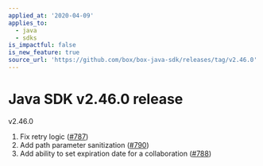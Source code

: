 ```yaml
---
applied_at: '2020-04-09'
applies_to:
  - java
  - sdks
is_impactful: false
is_new_feature: true
source_url: 'https://github.com/box/box-java-sdk/releases/tag/v2.46.0'
---
```


# Java SDK v2.46.0 release

v2.46.0
1. Fix retry logic ([#787](https://github.com/box/box-java-sdk/pull/787))
2. Add path parameter sanitization ([#790](https://github.com/box/box-java-sdk/pull/790))
3. Add ability to set expiration date for a collaboration ([#788](https://github.com/box/box-java-sdk/pull/788))